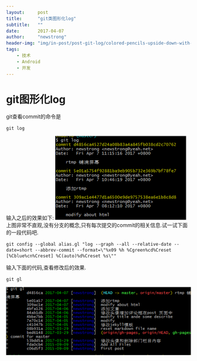 ```yaml
---
layout:     post
title:      "git类图形化log"
subtitle:   ""
date:       2017-04-07
author:     "newstrong"
header-img: "img/in-post/post-git-log/colored-pencils-upside-down-with-room-for-text-picjumbo-com.jpg"
tags:
    - 技术
    - Android
    - 开发
---
```




# git图形化log

git查看commit的命令是
~~~
git log
~~~
输入之后的效果如下:
![](/img/in-post/post-git-log/git-log.png)
上图非常不直观,没有分支的概念,只有每次提交的commit的相关信息.试一试下面的一段代码吧.
~~~
git config --global alias.gl "log --graph --all --relative-date --date=short --abbrev-commit --format=\"%x09 %h %Cgreen%cd%Creset [%Cblue%cn%Creset] %C(auto)%d%Creset %s\""
~~~
输入下面的代码,查看修改后的效果.
~~~
git gl
~~~

![](/img/in-post/post-git-log/git-color-log.png)






